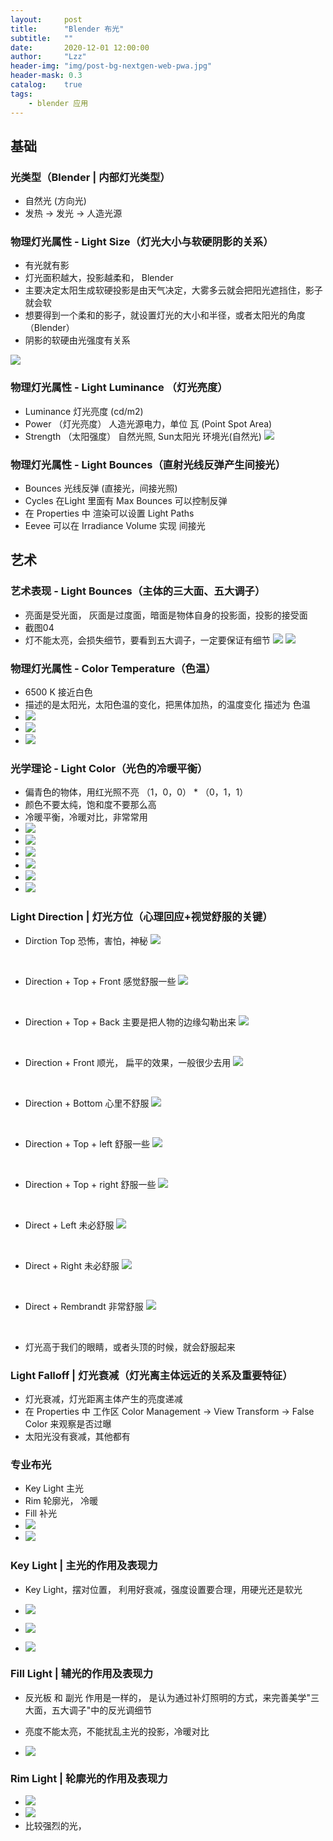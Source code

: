 ```yaml
---
layout:     post
title:      "Blender 布光"
subtitle:   ""
date:       2020-12-01 12:00:00
author:     "Lzz"
header-img: "img/post-bg-nextgen-web-pwa.jpg"
header-mask: 0.3
catalog:    true
tags:
    - blender 应用
---
```


## 基础

### 光类型（Blender | 内部灯光类型）
- 自然光 (方向光)
- 发热 -> 发光 -> 人造光源

### 物理灯光属性 - Light Size（灯光大小与软硬阴影的关系）
- 有光就有影
- 灯光面积越大，投影越柔和， Blender
- 主要决定太阳生成软硬投影是由天气决定，大雾多云就会把阳光遮挡住，影子就会软
- 想要得到一个柔和的影子，就设置灯光的大小和半径，或者太阳光的角度  （Blender）
- 阴影的软硬由光强度有关系

![](/img/Blender/01.png)


### 物理灯光属性 - Light Luminance （灯光亮度）
- Luminance 灯光亮度 (cd/m2)
- Power （灯光亮度） 人造光源电力，单位 瓦  (Point  Spot  Area)
- Strength （太阳强度） 自然光照, Sun太阳光 环境光(自然光)
![](/img/Blender/02.png)


### 物理灯光属性 - Light Bounces（直射光线反弹产生间接光）
- Bounces 光线反弹 (直接光，间接光照)
- Cycles 在Light 里面有 Max Bounces 可以控制反弹
- 在 Properties 中 渲染可以设置 Light Paths 
- Eevee 可以在 Irradiance Volume 实现 间接光


## 艺术

### 艺术表现 - Light Bounces（主体的三大面、五大调子）
- 亮面是受光面， 灰面是过度面，暗面是物体自身的投影面，投影的接受面
- 截图04
- 灯不能太亮，会损失细节，要看到五大调子，一定要保证有细节
![](/img/Blender/03.png) ![](/img/Blender/04.png)


### 物理灯光属性 - Color Temperature（色温）
- 6500 K 接近白色
- 描述的是太阳光，太阳色温的变化，把黑体加热，的温度变化 描述为 色温
- ![](/img/Blender/05-0.png)
- ![](/img/Blender/05-1.png)
- ![](/img/Blender/05-3.png)

### 光学理论 - Light Color（光色的冷暖平衡）
- 偏青色的物体，用红光照不亮  （1，0，0） * （0，1，1）
- 颜色不要太纯，饱和度不要那么高
- 冷暖平衡，冷暖对比，非常常用
- ![](/img/Blender/06.png)
- ![](/img/Blender/06-01.png)
- ![](/img/Blender/06-02.png)
- ![](/img/Blender/06-03.png)
- ![](/img/Blender/06-04.png)
- ![](/img/Blender/06-05.png)

### Light Direction | 灯光方位（心理回应+视觉舒服的关键）
- Dirction Top 恐怖，害怕，神秘
![](/img/Blender/07-01.png)
<br>

- Direction + Top + Front 感觉舒服一些
![](/img/Blender/07-02.png)
<br>

- Direction + Top + Back  主要是把人物的边缘勾勒出来
![](/img/Blender/07-03.png)
<br>

- Direction + Front  顺光， 扁平的效果，一般很少去用
![](/img/Blender/07-04.png)
<br>

- Direction + Bottom 心里不舒服
![](/img/Blender/07-05.png)
<br>

- Direction + Top + left 舒服一些
![](/img/Blender/07-06.png)
<br>

- Direction + Top + right 舒服一些
![](/img/Blender/07-07.png)
<br>

- Direct + Left 未必舒服
![](/img/Blender/07-08.png)
<br>

- Direct + Right 未必舒服
![](/img/Blender/07-09.png)
<br>

- Direct + Rembrandt 非常舒服
![](/img/Blender/07-10.png)
<br>

- 灯光高于我们的眼睛，或者头顶的时候，就会舒服起来


### Light Falloff | 灯光衰减（灯光离主体远近的关系及重要特征）
- 灯光衰减，灯光距离主体产生的亮度递减
-  在 Properties 中 工作区 Color Management -> View Transform -> False Color   来观察是否过曝
-  太阳光没有衰减，其他都有



### 专业布光
- Key Light 主光
- Rim 轮廓光， 冷暖
- Fill 补光
- ![](/img/Blender/08-01.png)
- ![](/img/Blender/08-02.png)


### Key Light | 主光的作用及表现力

-  Key Light，摆对位置， 利用好衰减，强度设置要合理，用硬光还是软光

- ![](/img/Blender/09-01.png)

- ![](/img/Blender/09-02.png)

- ![](/img/Blender/09-03.png)


### Fill Light | 辅光的作用及表现力

- 反光板 和 副光 作用是一样的， 是认为通过补灯照明的方式，来完善美学"三大面，五大调子"中的反光调细节

- 亮度不能太亮，不能扰乱主光的投影，冷暖对比

- ![](/img/Blender/10-01.png)

### Rim Light | 轮廓光的作用及表现力

- ![](/img/Blender/11-01.png)
- ![](/img/Blender/11-02.png)
- 比较强烈的光，